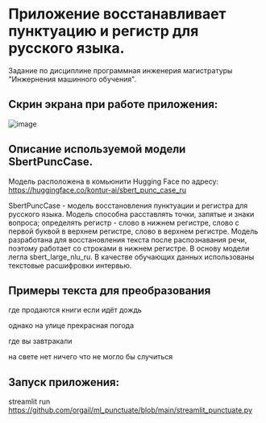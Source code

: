 # Приложение восстанавливает пунктуацию и регистр для русского языка.

Задание по дисциплине программная инженерия магистратуры "Инжернения машинного обучения".

## Скрин экрана при работе приложения:

![image](https://user-images.githubusercontent.com/25247673/202898685-09ee299f-98cd-4774-9ebe-0d66e9730fc3.png)


## Описание используемой модели SbertPuncCase.

Модель расположена в комьюнити Hugging Face по адресу:
https://huggingface.co/kontur-ai/sbert_punc_case_ru

SbertPuncCase - модель восстановления пунктуации и регистра для русского языка. Модель способна расставлять точки, запятые и знаки вопроса; определять регистр - слово в нижнем регистре, слово с первой буквой в верхнем регистре, слово в верхнем регистре. Модель разработана для восстановления текста после распознавания речи, поэтому работает со строками в нижнем регистре. В основу модели легла sbert_large_nlu_ru. В качестве обучающих данных использованы текстовые расшифровки интервью.

## Примеры текста для преобразования

где продаются книги если идёт дождь

однако на улице прекрасная погода

где вы завтракали

на свете нет ничего что не могло бы случиться


## Запуск приложения:

streamlit run https://github.com/orgail/ml_punctuate/blob/main/streamlit_punctuate.py

